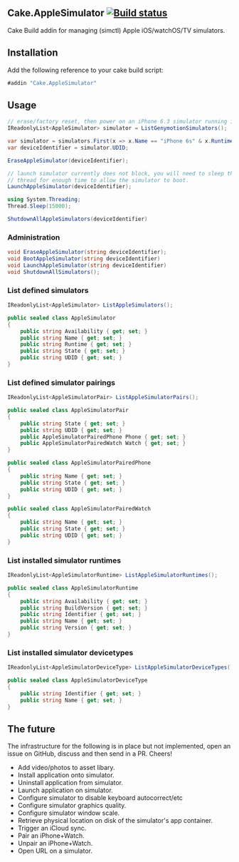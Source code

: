 ## Cake.AppleSimulator [![Build status](https://ci.appveyor.com/api/projects/status/66ei8wp7jbgknfll/branch/master?svg=true)](https://ci.appveyor.com/project/ghuntley/cake-applesimulator/branch/master)

Cake Build addin for managing (simctl) Apple iOS/watchOS/TV simulators.

## Installation

Add the following reference to your cake build script:

```csharp
#addin "Cake.AppleSimulator"
```


## Usage

```csharp
// erase/factory reset, then power on an iPhone 6.3 simulator running iOS 9.3 and then shut it down.
IReadonlyList<AppleSimulator> simulator = ListGenymotionSimulators();

var simulator = simulators.First(x => x.Name == "iPhone 6s" & x.Runtime == "iOS 9.3");
var deviceIdentifier = simulator.UDID;

EraseAppleSimulator(deviceIdentifier);

// launch simulator currently does not block, you will need to sleep the cake
// thread for enough time to allow the simulator to boot.
LaunchAppleSimulator(deviceIdentifier);

using System.Threading;
Thread.Sleep(15000);

ShutdownAllAppleSimulators(deviceIdentifier)
```

### Administration

```csharp
void EraseAppleSimulator(string deviceIdentifier);
void BootAppleSimulator(string deviceIdentifier)
void LaunchAppleSimulator(string deviceIdentifier)
void ShutdownAllSimulators();
```

### List defined simulators

```csharp
IReadonlyList<AppleSimulator> ListAppleSimulators();

public sealed class AppleSimulator
{
    public string Availability { get; set; }
    public string Name { get; set; }
    public string Runtime { get; set; }
    public string State { get; set; }
    public string UDID { get; set; }
}
```

### List defined simulator pairings

```csharp
IReadonlyList<AppleSimulatorPair> ListAppleSimulatorPairs();

public sealed class AppleSimulatorPair
{
    public string State { get; set; }
    public string UDID { get; set; }
    public AppleSimulatorPairedPhone Phone { get; set; }
    public AppleSimulatorPairedWatch Watch { get; set; }
}

public sealed class AppleSimulatorPairedPhone
{
    public string Name { get; set; }
    public string State { get; set; }
    public string UDID { get; set; }
}

public sealed class AppleSimulatorPairedWatch
{
    public string Name { get; set; }
    public string State { get; set; }
    public string UDID { get; set; }
}
```


### List installed simulator runtimes
```csharp
IReadonlyList<AppleSimulatorRuntime> ListAppleSimulatorRuntimes();

public sealed class AppleSimulatorRuntime
{
    public string Availability { get; set; }
    public string BuildVersion { get; set; }
    public string Identifier { get; set; }
    public string Name { get; set; }
    public string Version { get; set; }
}
```

### List installed simulator devicetypes
```csharp
IReadonlyList<AppleSimulatorDeviceType> ListAppleSimulatorDeviceTypes();

public sealed class AppleSimulatorDeviceType
{
    public string Identifier { get; set; }
    public string Name { get; set; }
}
```

## The future
The infrastructure for the following is in place but not implemented, open an issue on GitHub, discuss and then send in a PR. Cheers!

* Add video/photos to asset libary.
* Install application onto simulator.
* Uninstall application from simulator.
* Launch application on simulator.
* Configure simulator to disable keyboard autocorrect/etc
* Configure simulator graphics quality.
* Configure simulator window scale.
* Retrieve physical location on disk of the simulator's app container.
* Trigger an iCloud sync.
* Pair an iPhone+Watch.
* Unpair an iPhone+Watch.
* Open URL on a simulator.
